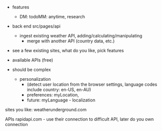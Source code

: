 

* features
  * DM: todoMM: anytime, research
* back end src/pages/api
  * ingest existing weather API, adding/calculating/manipulating
    * merge with another API (country data, etc.)


* see a few existing sites, what do you like, pick features
* available APIs (free)
* should be complex
	* personalization
		* (detect user location from the browser settings, language codes include country: en-US, en-AU)
		* preferences: myLocation, 
		* future: myLanguage - localization

sites you like:
weatherunderground.com

APIs
rapidapi.com - use their connection to difficult API, later do you own connection

